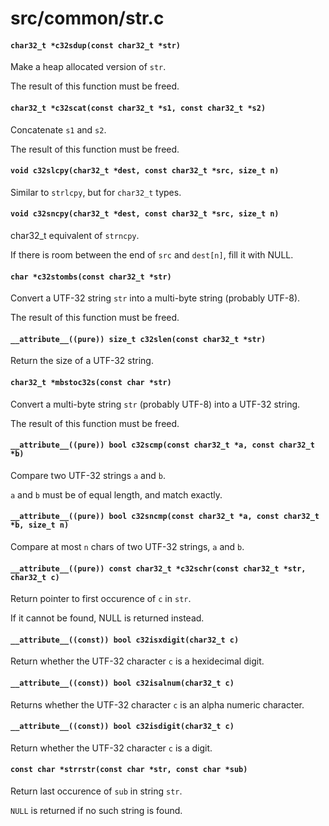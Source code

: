 # src/common/str.c

#### `char32_t *c32sdup(const char32_t *str)`
Make a heap allocated version of `str`.

The result of this function must be freed.

#### `char32_t *c32scat(const char32_t *s1, const char32_t *s2)`
Concatenate `s1` and `s2`.

The result of this function must be freed.

#### `void c32slcpy(char32_t *dest, const char32_t *src, size_t n)`
Similar to `strlcpy`, but for `char32_t` types.

#### `void c32sncpy(char32_t *dest, const char32_t *src, size_t n)`
char32_t equivalent of `strncpy`.

If there is room between the end of `src` and `dest[n]`, fill it with NULL.

#### `char *c32stombs(const char32_t *str)`
Convert a UTF-32 string `str` into a multi-byte string (probably UTF-8).

The result of this function must be freed.

#### `__attribute__((pure)) size_t c32slen(const char32_t *str)`
Return the size of a UTF-32 string.

#### `char32_t *mbstoc32s(const char *str)`
Convert a multi-byte string `str` (probably UTF-8) into a UTF-32 string.

The result of this function must be freed.

#### `__attribute__((pure)) bool c32scmp(const char32_t *a, const char32_t *b)`
Compare two UTF-32 strings `a` and `b`.

`a` and `b` must be of equal length, and match exactly.

#### `__attribute__((pure)) bool c32sncmp(const char32_t *a, const char32_t *b, size_t n)`
Compare at most `n` chars of two UTF-32 strings, `a` and `b`.

#### `__attribute__((pure)) const char32_t *c32schr(const char32_t *str, char32_t c)`
Return pointer to first occurence of `c` in `str`.

If it cannot be found, NULL is returned instead.

#### `__attribute__((const)) bool c32isxdigit(char32_t c)`
Return whether the UTF-32 character `c` is a hexidecimal digit.

#### `__attribute__((const)) bool c32isalnum(char32_t c)`
Returns whether the UTF-32 character `c` is an alpha numeric character.

#### `__attribute__((const)) bool c32isdigit(char32_t c)`
Return whether the UTF-32 character `c` is a digit.

#### `const char *strrstr(const char *str, const char *sub)`
Return last occurence of `sub` in string `str`.

`NULL` is returned if no such string is found.

